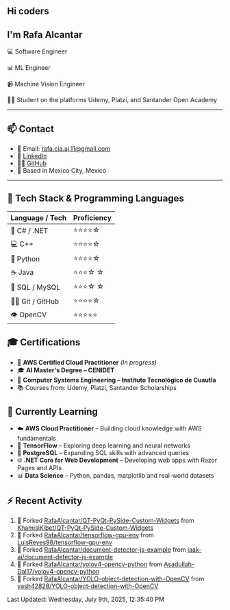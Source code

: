 ## Hi coders
## I'm Rafa Alcantar


💻 Software Engineer

📊 ML Engineer

📹 Machine Vision Engineer

👨‍💻 Student on the platforms Udemy, Platzi, and Santander Open Academy

---
## 📫 Contact

- 📧 Email: [rafa.cia.aj.11@gmail.com](mailto:rafa.cia.aj.11@gmail.com)  
- 💼 [LinkedIn](https://www.linkedin.com/in/rafael-alcantar-juarez/)  
- 🧑‍💻 [GitHub](https://github.com/RafaAlcantar)  
- 📍 Based in Mexico City, Mexico

---
## 🧰 Tech Stack & Programming Languages

| Language / Tech   |  Proficiency   |
|-------------------|----------------|
| 🎯 C# / .NET      | ⭐⭐⭐⭐☆   |
| 💻 C++            | ⭐⭐⭐⭐☆   |
| 🐍 Python         | ⭐⭐⭐⭐☆   |
| ☕ Java           | ⭐⭐⭐☆ ☆   |
| 💾 SQL / MySQL    | ⭐⭐⭐☆ ☆   |
| 🧑‍💻 Git / GitHub   | ⭐⭐⭐⭐☆   |
| 👁️ OpenCV         | ⭐⭐⭐⭐⭐  |


## 🎓 Certifications

- 📜 **AWS Certified Cloud Practitioner** *(In progress)*  
- 🎓 **AI Master's Degree – CENIDET**  
- 📘 **Computer Systems Engineering – Instituto Tecnológico de Cuautla**  
- 📚 Courses from: Udemy, Platzi, Santander Scholarships

## 🧪 Currently Learning

- ☁️ **AWS Cloud Practitioner** – Building cloud knowledge with AWS fundamentals  
- 🤖 **TensorFlow** – Exploring deep learning and neural networks  
- 🐘 **PostgreSQL** – Expanding SQL skills with advanced queries  
- 🌐 **.NET Core for Web Development** – Developing web apps with Razor Pages and APIs  
- 📊 **Data Science** – Python, pandas, matplotlib and real-world datasets

## :zap: Recent Activity
<!--RECENT_ACTIVITY:start-->
1. 🔱 Forked [RafaAlcantar/QT-PyQt-PySide-Custom-Widgets](https://github.com/RafaAlcantar/QT-PyQt-PySide-Custom-Widgets) from [KhamisiKibet/QT-PyQt-PySide-Custom-Widgets](https://github.com/KhamisiKibet/QT-PyQt-PySide-Custom-Widgets)
2. 🔱 Forked [RafaAlcantar/tensorflow-gpu-env](https://github.com/RafaAlcantar/tensorflow-gpu-env) from [LuisReyes98/tensorflow-gpu-env](https://github.com/LuisReyes98/tensorflow-gpu-env)
3. 🔱 Forked [RafaAlcantar/document-detector-js-example](https://github.com/RafaAlcantar/document-detector-js-example) from [jaak-ai/document-detector-js-example](https://github.com/jaak-ai/document-detector-js-example)
4. 🔱 Forked [RafaAlcantar/yolov4-opencv-python](https://github.com/RafaAlcantar/yolov4-opencv-python) from [Asadullah-Dal17/yolov4-opencv-python](https://github.com/Asadullah-Dal17/yolov4-opencv-python)
5. 🔱 Forked [RafaAlcantar/YOLO-object-detection-with-OpenCV](https://github.com/RafaAlcantar/YOLO-object-detection-with-OpenCV) from [yash42828/YOLO-object-detection-with-OpenCV](https://github.com/yash42828/YOLO-object-detection-with-OpenCV)
<!--RECENT_ACTIVITY:end-->
<!--RECENT_ACTIVITY:last_update-->
Last Updated: Wednesday, July 9th, 2025, 12:35:40 PM
<!--RECENT_ACTIVITY:last_update_end-->

